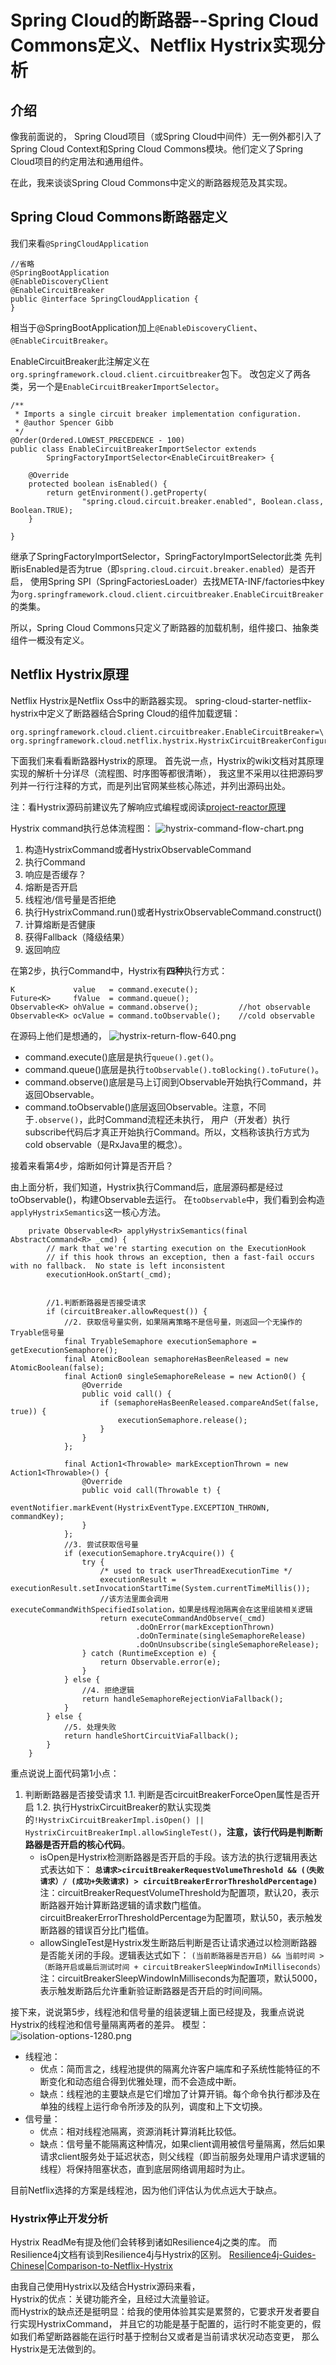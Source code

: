 # Spring Cloud的断路器--Spring Cloud Commons定义、Netflix Hystrix实现分析


## 介绍

像我前面说的，
Spring Cloud项目（或Spring Cloud中间件）无一例外都引入了Spring Cloud Context和Spring Cloud Commons模块。他们定义了Spring Cloud项目的约定用法和通用组件。

在此，我来谈谈Spring Cloud Commons中定义的断路器规范及其实现。

## Spring Cloud Commons断路器定义

我们来看`@SpringCloudApplication`
~~~
//省略
@SpringBootApplication
@EnableDiscoveryClient
@EnableCircuitBreaker
public @interface SpringCloudApplication {
}
~~~
相当于@SpringBootApplication加上`@EnableDiscoveryClient`、`@EnableCircuitBreaker`。

EnableCircuitBreaker此注解定义在`org.springframework.cloud.client.circuitbreaker`包下。
改包定义了两各类，另一个是`EnableCircuitBreakerImportSelector`。

~~~
/**
 * Imports a single circuit breaker implementation configuration.
 * @author Spencer Gibb
 */
@Order(Ordered.LOWEST_PRECEDENCE - 100)
public class EnableCircuitBreakerImportSelector extends
		SpringFactoryImportSelector<EnableCircuitBreaker> {

	@Override
	protected boolean isEnabled() {
		return getEnvironment().getProperty(
				"spring.cloud.circuit.breaker.enabled", Boolean.class, Boolean.TRUE);
	}

}

~~~

继承了SpringFactoryImportSelector，SpringFactoryImportSelector此类
先判断isEnabled是否为true（即`spring.cloud.circuit.breaker.enabled`）是否开启，
使用Spring SPI（SpringFactoriesLoader）去找META-INF/factories中key为`org.springframework.cloud.client.circuitbreaker.EnableCircuitBreaker`
的类集。

所以，Spring Cloud Commons只定义了断路器的加载机制，组件接口、抽象类组件一概没有定义。


## Netflix Hystrix原理

Netflix Hystrix是Netflix Oss中的断路器实现。
spring-cloud-starter-netflix-hystrix中定义了断路器结合Spring Cloud的组件加载逻辑：
~~~
org.springframework.cloud.client.circuitbreaker.EnableCircuitBreaker=\
org.springframework.cloud.netflix.hystrix.HystrixCircuitBreakerConfiguration
~~~

下面我们来看看断路器Hystrix的原理。
首先说一点，Hystrix的wiki文档对其原理实现的解析十分详尽（流程图、时序图等都很清晰），
我这里不采用以往把源码罗列并一行行注释的方式，而是列出官网某些核心陈述，并列出源码出处。

注：看Hystrix源码前建议先了解响应式编程或阅读[project-reactor原理](../webflux/project-reactor原理.md)

Hystrix command执行总体流程图：
![hystrix-command-flow-chart.png](hystrix-command-flow-chart.png)

1. 构造HystrixCommand或者HystrixObservableCommand
2. 执行Command
3. 响应是否缓存？
4. 熔断是否开启
5. 线程池/信号量是否拒绝
6. 执行HystrixCommand.run()或者HystrixObservableCommand.construct()
7. 计算熔断是否健康
8. 获得Fallback（降级结果）
9. 返回响应

在第2步，执行Command中，Hystrix有**四种**执行方式：
~~~
K             value   = command.execute();
Future<K>     fValue  = command.queue();
Observable<K> ohValue = command.observe();         //hot observable
Observable<K> ocValue = command.toObservable();    //cold observable
~~~

在源码上他们是想通的，
![hystrix-return-flow-640.png](hystrix-return-flow-640.png)

* command.execute()底层是执行`queue().get()`。
* command.queue()底层是执行`toObservable().toBlocking().toFuture()`。
* command.observe()底层是马上订阅到Observable开始执行Command，并返回Observable。
* command.toObservable()底层返回Observable。注意，不同于`.observe()`，此时Command流程还未执行，
用户（开发者）执行subscribe代码后才真正开始执行Command。所以，文档称该执行方式为cold observable（是RxJava里的概念）。

接着来看第4步，熔断如何计算是否开启？

由上面分析，我们知道，Hystrix执行Command后，底层源码都是经过toObservable()，构建Observable去运行。
在`toObservable`中，我们看到会构造`applyHystrixSemantics`这一核心方法。

~~~
    private Observable<R> applyHystrixSemantics(final AbstractCommand<R> _cmd) {
        // mark that we're starting execution on the ExecutionHook
        // if this hook throws an exception, then a fast-fail occurs with no fallback.  No state is left inconsistent
        executionHook.onStart(_cmd);

        
        //1.判断断路器是否接受请求
        if (circuitBreaker.allowRequest()) {
            //2. 获取信号量实例，如果隔离策略不是信号量，则返回一个无操作的Tryable信号量
            final TryableSemaphore executionSemaphore = getExecutionSemaphore();
            final AtomicBoolean semaphoreHasBeenReleased = new AtomicBoolean(false);
            final Action0 singleSemaphoreRelease = new Action0() {
                @Override
                public void call() {
                    if (semaphoreHasBeenReleased.compareAndSet(false, true)) {
                        executionSemaphore.release();
                    }
                }
            };

            final Action1<Throwable> markExceptionThrown = new Action1<Throwable>() {
                @Override
                public void call(Throwable t) {
                    eventNotifier.markEvent(HystrixEventType.EXCEPTION_THROWN, commandKey);
                }
            };
            //3. 尝试获取信号量
            if (executionSemaphore.tryAcquire()) {
                try {
                    /* used to track userThreadExecutionTime */
                    executionResult = executionResult.setInvocationStartTime(System.currentTimeMillis());
                    //该方法里面会调用executeCommandWithSpecifiedIsolation，如果是线程池隔离会在这里组装相关逻辑
                    return executeCommandAndObserve(_cmd)
                            .doOnError(markExceptionThrown)
                            .doOnTerminate(singleSemaphoreRelease)
                            .doOnUnsubscribe(singleSemaphoreRelease);
                } catch (RuntimeException e) {
                    return Observable.error(e);
                }
            } else {
                //4. 拒绝逻辑
                return handleSemaphoreRejectionViaFallback();
            }
        } else {
            //5. 处理失败
            return handleShortCircuitViaFallback();
        }
    }
~~~

重点说说上面代码第1小点：
1. 判断断路器是否接受请求
   1.1. 判断是否circuitBreakerForceOpen属性是否开启
   1.2. 执行HystrixCircuitBreaker的默认实现类的`!HystrixCircuitBreakerImpl.isOpen() || HystrixCircuitBreakerImpl.allowSingleTest()`，**注意，该行代码是判断断路器是否开启的核心代码**。
    * isOpen是Hystrix检测断路器是否开启的手段。该方法的执行逻辑用表达式表达如下：
        **`总请求>circuitBreakerRequestVolumeThreshold && (（失败请求）/ (成功+失败请求) > circuitBreakerErrorThresholdPercentage)`**  
        注：circuitBreakerRequestVolumeThreshold为配置项，默认20，表示断路器开始计算断路逻辑的请求数门槛值。  
        circuitBreakerErrorThresholdPercentage为配置项，默认50，表示触发断路器的错误百分比门槛值。
    * allowSingleTest是Hystrix发生断路后判断是否让请求通过以检测断路器是否能关闭的手段。逻辑表达式如下：
      `(当前断路器是否开启) && 当前时间 >（断路开启或最后测试时间 + circuitBreakerSleepWindowInMilliseconds）`  
      注：circuitBreakerSleepWindowInMilliseconds为配置项，默认5000，表示触发断路后允许重新验证断路器是否开启的时间间隔。

接下来，说说第5步，线程池和信号量的组装逻辑上面已经提及，我重点说说Hystrix的线程池和信号量隔离两者的差异。
模型：
![isolation-options-1280.png](isolation-options-1280.png)
* 线程池：
    * 优点：简而言之，线程池提供的隔离允许客户端库和子系统性能特征的不断变化和动态组合得到优雅处理，而不会造成中断。
    * 缺点：线程池的主要缺点是它们增加了计算开销。每个命令执行都涉及在单独的线程上运行命令所涉及的队列，调度和上下文切换。
* 信号量：
    * 优点：相对线程池隔离，资源消耗计算消耗比较低。
    * 缺点：信号量不能隔离这种情况，如果client调用被信号量隔离，然后如果请求client服务处于延迟状态，则父线程（即当前服务处理用户请求逻辑的线程）将保持阻塞状态，直到底层网络调用超时为止。


目前Netflix选择的方案是线程池，因为他们评估认为优点远大于缺点。

### Hystrix停止开发分析

Hystrix ReadMe有提及他们会转移到诸如Resilience4j之类的库。
而Resilience4j文档有谈到Resilience4j与Hystrix的区别。
[Resilience4j-Guides-Chinese|Comparison-to-Netflix-Hystrix](https://github.com/lmhmhl/Resilience4j-Guides-Chinese/blob/main/getting-start/Comparison-to-Netflix-Hystrix.md)

由我自己使用Hystrix以及结合Hystrix源码来看，  
Hystrix的优点：关键功能齐全，且经过大流量验证。  
而Hystrix的缺点还是挺明显：给我的使用体验其实是累赘的，它要求开发者要自行实现HystrixCommand，
并且它的功能是基于配置的，运行时不能变更的，假如我们希望断路器能在运行时基于控制台又或者是当前请求状况动态变更，
那么Hystrix是无法做到的。


